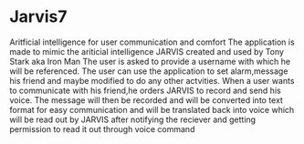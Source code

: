 # Jarvis7
Aritficial intelligence for user communication and comfort
The application is made to mimic the ariticial intelligence JARVIS created and used by Tony Stark aka Iron Man
The user is asked to provide a username with which he will be referenced.
The user can use the application to set alarm,message his friend and maybe modified to do any other actvities.
When a user wants to communicate with his friend,he orders JARVIS to record and send his voice.
The message will then be recorded and will be converted into text format for easy communication and will be translated back into voice which will be read out by JARVIS after notifying the reciever and getting permission to read it out through voice command
